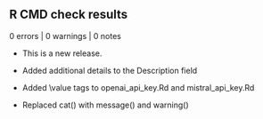 ## R CMD check results

0 errors | 0 warnings | 0 notes

* This is a new release.

* Added additional details to the Description field

* Added \value tags to openai_api_key.Rd and mistral_api_key.Rd

* Replaced cat() with message() and warning()
